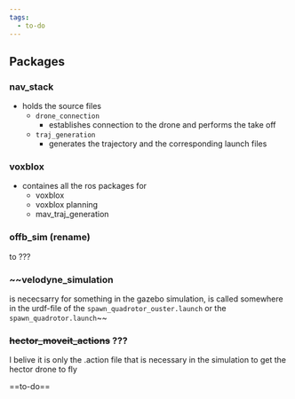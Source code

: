 ```yaml
---
tags:
  - to-do
---
```

## Packages

### nav_stack
* holds the source files 
	* `drone_connection`
		* establishes connection to the drone and performs the take off
	* `traj_generation`
		* generates the trajectory
and the corresponding launch files

### voxblox
* containes all the ros packages for
	* voxblox
	* voxblox planning
	* mav_traj_generation

### offb_sim (rename)
to ???

### ~~velodyne_simulation
is nececsarry for something in the gazebo simulation, is called somewhere in the urdf-file of the `spawn_quadrotor_ouster.launch` or the `spawn_quadrotor.launch`~~

### ~~hector_moveit_actions~~ ???
I belive it is only the .action file that is necessary in the simulation to get the hector drone to fly

==to-do==